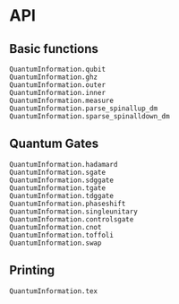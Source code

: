# API

## Basic functions

```@docs
QuantumInformation.qubit
QuantumInformation.ghz
QuantumInformation.outer
QuantumInformation.inner
QuantumInformation.measure
QuantumInformation.parse_spinallup_dm
QuantumInformation.sparse_spinalldown_dm
```


## Quantum Gates

```@docs
QuantumInformation.hadamard
QuantumInformation.sgate
QuantumInformation.sdggate
QuantumInformation.tgate
QuantumInformation.tdggate
QuantumInformation.phaseshift
QuantumInformation.singleunitary
QuantumInformation.controlsgate
QuantumInformation.cnot
QuantumInformation.toffoli
QuantumInformation.swap
```


## Printing

```@docs
QuantumInformation.tex
```
